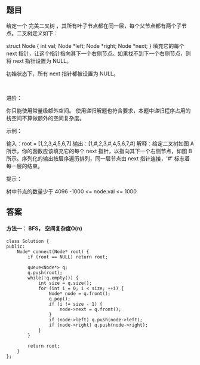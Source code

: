 ## 题目
给定一个 完美二叉树 ，其所有叶子节点都在同一层，每个父节点都有两个子节点。二叉树定义如下：

struct Node {
  int val;
  Node *left;
  Node *right;
  Node *next;
}
填充它的每个 next 指针，让这个指针指向其下一个右侧节点。如果找不到下一个右侧节点，则将 next 指针设置为 NULL。

初始状态下，所有 next 指针都被设置为 NULL。

 

进阶：

你只能使用常量级额外空间。
使用递归解题也符合要求，本题中递归程序占用的栈空间不算做额外的空间复杂度。
 

示例：



输入：root = [1,2,3,4,5,6,7]
输出：[1,#,2,3,#,4,5,6,7,#]
解释：给定二叉树如图 A 所示，你的函数应该填充它的每个 next 指针，以指向其下一个右侧节点，如图 B 所示。序列化的输出按层序遍历排列，同一层节点由 next 指针连接，'#' 标志着每一层的结束。
 

提示：

树中节点的数量少于 4096
-1000 <= node.val <= 1000

## 答案
#### 方法一： BFS， 空间复杂度O(n)
```
class Solution {
public:
    Node* connect(Node* root) {
        if (root == NULL) return root;

        queue<Node*> q;
        q.push(root);
        while(!q.empty()) {
            int size = q.size();
            for (int i = 0; i < size; ++i) {
                Node* node = q.front();
                q.pop();
                if (i != size - 1) {
                    node->next = q.front();
                }
                if (node->left) q.push(node->left);
                if (node->right) q.push(node->right);
            }
        }

        return root;
    }
};
```
